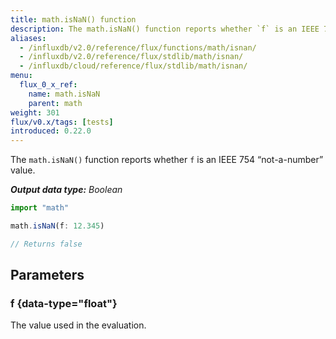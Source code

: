 ```yaml
---
title: math.isNaN() function
description: The math.isNaN() function reports whether `f` is an IEEE 754 “not-a-number” value.
aliases:
  - /influxdb/v2.0/reference/flux/functions/math/isnan/
  - /influxdb/v2.0/reference/flux/stdlib/math/isnan/
  - /influxdb/cloud/reference/flux/stdlib/math/isnan/
menu:
  flux_0_x_ref:
    name: math.isNaN
    parent: math
weight: 301
flux/v0.x/tags: [tests]
introduced: 0.22.0
---
```


The `math.isNaN()` function reports whether `f` is an IEEE 754 “not-a-number” value.

_**Output data type:** Boolean_

```js
import "math"

math.isNaN(f: 12.345)

// Returns false
```

## Parameters

### f {data-type="float"}
The value used in the evaluation.
